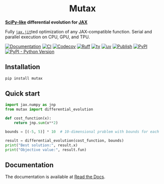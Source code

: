 # <div align="center">Mutax</div>

**[SciPy-like](https://docs.scipy.org/doc/scipy/reference/generated/scipy.optimize.differential_evolution.html) differential evolution for [JAX](https://github.com/jax-ml/jax)**

Fully [`jax.jit`](https://docs.jax.dev/en/latest/_autosummary/jax.jit.html#jax.jit)ted optimization of any JAX-compatible function. Serial and parallel execution on CPU, GPU, and TPU.

[![Documentation](https://img.shields.io/readthedocs/mutax)](https://mutax.readthedocs.io/)
[![CI](https://github.com/gerlero/mutax/actions/workflows/ci.yml/badge.svg)](https://github.com/gerlero/mutax/actions/workflows/ci.yml)
[![Codecov](https://codecov.io/gh/gerlero/mutax/branch/main/graph/badge.svg)](https://codecov.io/gh/gerlero/mutax)
[![Ruff](https://img.shields.io/endpoint?url=https://raw.githubusercontent.com/astral-sh/ruff/main/assets/badge/v2.json)](https://github.com/astral-sh/ruff)
[![ty](https://img.shields.io/endpoint?url=https://raw.githubusercontent.com/astral-sh/ty/main/assets/badge/v0.json)](https://github.com/astral-sh/ty)
[![uv](https://img.shields.io/endpoint?url=https://raw.githubusercontent.com/astral-sh/uv/main/assets/badge/v0.json)](https://github.com/astral-sh/uv)
[![Publish](https://github.com/gerlero/mutax/actions/workflows/pypi-publish.yml/badge.svg)](https://github.com/gerlero/mutax/actions/workflows/pypi-publish.yml)
[![PyPI](https://img.shields.io/pypi/v/mutax)](https://pypi.org/project/mutax/)
[![PyPI - Python Version](https://img.shields.io/pypi/pyversions/mutax)](https://pypi.org/project/mutax/)


## Installation

```bash
pip install mutax
```

## Quick start

```python
import jax.numpy as jnp
from mutax import differential_evolution

def cost_function(x):
    return jnp.sum(x**2)

bounds = [(-5, 5)] * 10  # 10-dimensional problem with bounds for each dimension

result = differential_evolution(cost_function, bounds)
print("Best solution:", result.x)
print("Objective value:", result.fun)
```

## Documentation

The documentation is available at [Read the Docs](https://mutax.readthedocs.io/).

